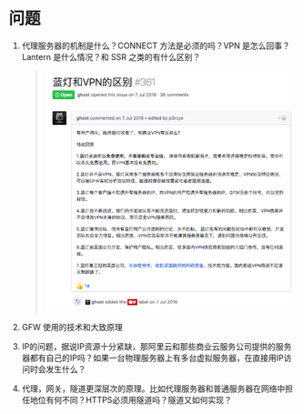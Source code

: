 # 问题

1. 代理服务器的机制是什么？CONNECT 方法是必须的吗？VPN 是怎么回事？Lantern 是什么情况？和 SSR 之类的有什么区别？

   >![Lantern](./assets/Lantern.png)

2. GFW 使用的技术和大致原理

3. IP的问题，据说IP资源十分紧缺，那阿里云和那些商业云服务公司提供的服务器都有自己的IP吗？如果一台物理服务器上有多台虚拟服务器，在直接用IP访问时会发生什么？

4. 代理，网关，隧道更深层次的原理。比如代理服务器和普通服务器在网络中担任地位有何不同？HTTPS必须用隧道吗？隧道又如何实现？

